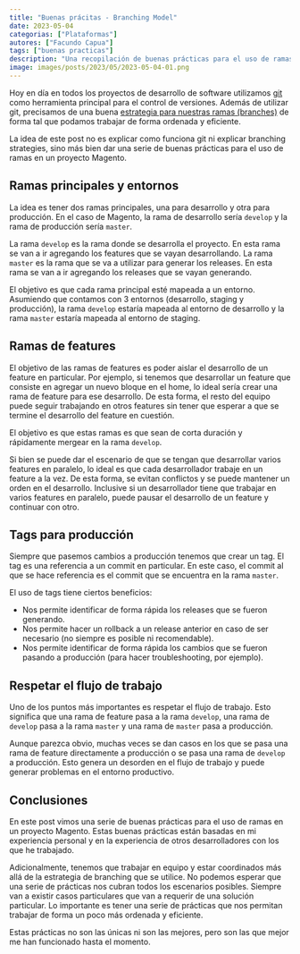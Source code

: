 ```yaml
---
title: "Buenas prácitas - Branching Model"
date: 2023-05-04
categorias: ["Plataformas"]
autores: ["Facundo Capua"]
tags: ["buenas practicas"]
description: "Una recopilación de buenas prácticas para el uso de ramas en un proyecto Magento."
image: images/posts/2023/05/2023-05-04-01.png
---
```


Hoy en día en todos los proyectos de desarrollo de software utilizamos [git](https://git-scm.com/) como herramienta principal para el control de versiones. Además de utilizar git, precisamos de una buena [estrategia para nuestras ramas (branches)](https://www.damianculotta.com.ar/control-de-versiones/trunk-based-development-y-otras-estrategias-de-branching/) de forma tal que podamos trabajar de forma ordenada y eficiente.

La idea de este post no es explicar como funciona git ni explicar branching strategies, sino más bien dar una serie de buenas prácticas para el uso de ramas en un proyecto Magento.

## Ramas principales y entornos

La idea es tener dos ramas principales, una para desarrollo y otra para producción. En el caso de Magento, la rama de desarrollo sería `develop` y la rama de producción sería `master`.

La rama `develop` es la rama donde se desarrolla el proyecto. En esta rama se van a ir agregando los features que se vayan desarrollando. La rama `master` es la rama que se va a utilizar para generar los releases. En esta rama se van a ir agregando los releases que se vayan generando.

El objetivo es que cada rama principal esté mapeada a un entorno. Asumiendo que contamos con 3 entornos (desarrollo, staging y producción), la rama `develop` estaría mapeada al entorno de desarrollo y la rama `master` estaría mapeada al entorno de staging.

## Ramas de features

El objetivo de las ramas de features es poder aislar el desarrollo de un feature en particular. Por ejemplo, si tenemos que desarrollar un feature que consiste en agregar un nuevo bloque en el home, lo ideal sería crear una rama de feature para ese desarrollo. De esta forma, el resto del equipo puede seguir trabajando en otros features sin tener que esperar a que se termine el desarrollo del feature en cuestión.

El objetivo es que estas ramas es que sean de corta duración y rápidamente mergear en la rama `develop`.

Si bien se puede dar el escenario de que se tengan que desarrollar varios features en paralelo, lo ideal es que cada desarrollador trabaje en un feature a la vez. De esta forma, se evitan conflictos y se puede mantener un orden en el desarrollo. Inclusive si un desarrollador tiene que trabajar en varios features en paralelo, puede pausar el desarrollo de un feature y continuar con otro.

## Tags para producción

Siempre que pasemos cambios a producción tenemos que crear un tag. El tag es una referencia a un commit en particular. En este caso, el commit al que se hace referencia es el commit que se encuentra en la rama `master`.

El uso de tags tiene ciertos beneficios:

- Nos permite identificar de forma rápida los releases que se fueron generando.
- Nos permite hacer un rollback a un release anterior en caso de ser necesario (no siempre es posible ni recomendable).
- Nos permite identificar de forma rápida los cambios que se fueron pasando a producción (para hacer troubleshooting, por ejemplo).

## Respetar el flujo de trabajo

Uno de los puntos más importantes es respetar el flujo de trabajo. Esto significa que una rama de feature pasa a la rama `develop`, una rama de `develop` pasa a la rama `master` y una rama de `master` pasa a producción.

Aunque parezca obvio, muchas veces se dan casos en los que se pasa una rama de feature directamente a producción o se pasa una rama de `develop` a producción. Esto genera un desorden en el flujo de trabajo y puede generar problemas en el entorno productivo.

## Conclusiones

En este post vimos una serie de buenas prácticas para el uso de ramas en un proyecto Magento. Estas buenas prácticas están basadas en mi experiencia personal y en la experiencia de otros desarrolladores con los que he trabajado.

Adicionalmente, tenemos que trabajar en equipo y estar coordinados más allá de la estrategia de branching que se utilice. No podemos esperar que una serie de prácticas nos cubran todos los escenarios posibles. Siempre van a existir casos particulares que van a requerir de una solución particular. Lo importante es tener una serie de prácticas que nos permitan trabajar de forma un poco más ordenada y eficiente.

Estas prácticas no son las únicas ni son las mejores, pero son las que mejor me han funcionado hasta el momento.
